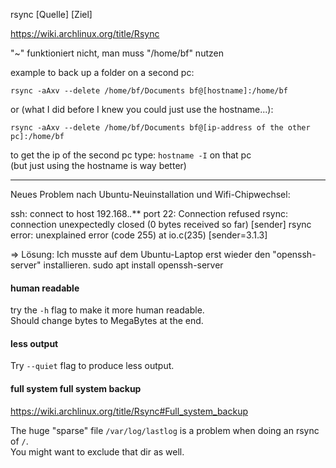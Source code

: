 rsync [Quelle] [Ziel]

https://wiki.archlinux.org/title/Rsync

"~" funktioniert nicht, man muss "/home/bf" nutzen

example to back up a folder on a second pc:
```
rsync -aAxv --delete /home/bf/Documents bf@[hostname]:/home/bf
```
or (what I did before I knew you could just use the hostname...):
```
rsync -aAxv --delete /home/bf/Documents bf@[ip-address of the other pc]:/home/bf
```
to get the ip of the second pc type: `hostname -I` on that pc\
(but just using the hostname is way better)

***

Neues Problem nach Ubuntu-Neuinstallation und Wifi-Chipwechsel:

ssh: connect to host 192.168.*.*** port 22: Connection refused
rsync: connection unexpectedly closed (0 bytes received so far) [sender]
rsync error: unexplained error (code 255) at io.c(235) [sender=3.1.3]

=> Lösung: Ich musste auf dem Ubuntu-Laptop erst wieder den "openssh-server" installieren.
sudo apt install openssh-server

#### human readable

try the `-h` flag to make it more human readable.\
Should change bytes to MegaBytes at the end.

#### less output

Try `--quiet` flag to produce less output.

#### full system full system backup

https://wiki.archlinux.org/title/Rsync#Full_system_backup

The huge "sparse" file `/var/log/lastlog` is a problem when doing an rsync of `/`.\
You might want to exclude that dir as well.
